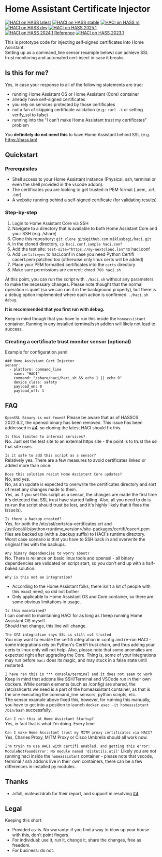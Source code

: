 # Home Assistant Certificate Injector

[![HACI on HASS latest](https://github.com/miklosbagi/haci/actions/workflows/hass-latest-haci-test.yml/badge.svg?kill_cache=1)](https://github.com/miklosbagi/haci/actions/workflows/hass-latest-haci-test.yml) [![HACI on HASS stable](https://github.com/miklosbagi/haci/actions/workflows/hass-stable-haci-test.yml/badge.svg?kill_cache=1)](https://github.com/miklosbagi/haci/actions/workflows/hass-stable-haci-test.yml) [![HACI on HASS rc](https://github.com/miklosbagi/haci/actions/workflows/hass-rc-haci-test.yaml/badge.svg?kill_cache=1)](https://github.com/miklosbagi/haci/actions/workflows/hass-rc-haci-test.yaml) [![HACI on HASS dev](https://github.com/miklosbagi/haci/actions/workflows/hass-dev-haci-test.yml/badge.svg?kill_cache=1)](https://github.com/miklosbagi/haci/actions/workflows/hass-dev-haci-test.yml) [![HACI on HASS 2025.1](https://github.com/miklosbagi/haci/actions/workflows/hass-202501-haci-test.yml/badge.svg)](https://github.com/miklosbagi/haci/actions/workflows/hass-202501-haci-test.yml) [![HACI on HASS 2024.1 Reference](https://github.com/miklosbagi/haci/actions/workflows/hass-202401-haci-test.yml/badge.svg?kill_cache=1)](https://github.com/miklosbagi/haci/actions/workflows/hass-reference-haci-test.yml) [![HACI on HASS 2023.1](https://github.com/miklosbagi/haci/actions/workflows/hass-202301-haci-test.yml/badge.svg?kill_cache=1)](https://github.com/miklosbagi/haci/actions/workflows/hass-202301-haci-test.yml)

This is prototype code for injecting self-signed certificates into Home Assistant.  
Setting up as a command_line sensor (example below) can achieve SSL trust monitoring and automated cert-inject in case it breaks.  

## Is this for me?
Yes, in case your response to all of the following statements are true:
- running Home Assistant OS or Home Assistant (Core) container
- already have self-signed certificates
- you rely on services protected by those certificates
- not a fan of skipping certificate validation (e.g.: ```curl -k``` or setting verify_ssl to false)
- running into the "I can't make Home Assistant trust my certificates" problem

You **definitely do not need this** to have Home Assistant behind SSL (e.g. https://hass.lan)

## Quickstart
### Prerequisites
- Shell access to your Home Assistant instance (Physical, ssh, terminal or even the shell provided in the vscode addon).
- The certificates you are looking to get trusted in PEM format (.pem, .crt, .cer)
- A website running behind a self-signed certificate (for validating results)

### Step-by-step
1. Login to Home Assistant Core via SSH
1. Navigate to a directory that is available to both Home Assistant Core and your SSH (e.g. /share)
1. Clone this repository: ```git clone git@github.com:miklosbagi/haci.git```
1. In the cloned directory, ```cp haci.conf.sample haci.conf```
1. Add the test site: ```test-site="https://my-nextcloud.lan"``` to haci.conf
1. Add ```certifi=yes``` to haci.conf in case you need Python Certifi cacert.pem patched too (otherwise only linux certs will be added)
1. Place your PEM formatted certificates into the ```certs``` directory
1. Make sure permissions are correct: ```chmod 700 haci.sh```

At this point, you can run the script with ```./haci.sh``` without any parameters to make the necessary changes. Please note thought that the normal operation is quiet (so we can run it in the background properly), but there is a debug option implemented where each action is confirmed: ```./haci.sh debug```.

**It is recommended that you first run with debug.**

Keep in mind though that you have to run this inside the ```homeassistant``` container. Running in any installed terminal/ssh addion will likely not lead to success.

### Creating a certificate trust monitor sensor (optional)
Example for configuration.yaml:
```
### Home Assistant Cert Injector
sensor:
  - platform: command_line
    name: "HACI"
    command: "/share/haci/haci.sh && echo 1 || echo 0"
    device_class: safety
    payload_on: 0
    payload_off: 1
```

## FAQ
```OpenSSL Binary is not found!```
Please be aware that as of HASSOS 2022.6.2, the openssl binary has been removed. This issue has been addressed in [#4](/../../issues/4), so cloning the latest HACI should fix this.

```Is this limited to internal services?```  
No. Just set the test site to an external https site - the point is to trust the ssl that site uses.

```Is it safe to add this script as a sensor?```  
Relatively yes. There are a few measures to avoid certificates linked or added more than once.

```Does this solution resist Home Assistant Core updates?```  
No, and yes.  
No, as an update is expected to overwrite the certificates directory and sort of reset any changes made to them.  
Yes, as if you set this script as a sensor, the changes are made the first time it's detected that SSL trust have started failing.
Also, all you need to do is re-run the script should trust be lost, and it's highly likely that it fixes the issue(s).

```Is there a backup created?```  
Yes, for both the /etc/ssl/certs/ca-certificates.crt and /usr/local/lib/python\<runtime_version\>/site-packages/certifi/cacert.pem files are backed up (with a .backup suffix) to HACI's runtime directory. Worst case scenario is that you have to SSH back in and overwrite the original files with the backups.

```Any binary dependencies to worry about?```  
No. There is reliance on basic linux tools and openssl - all binary dependencies are validated on script start, so you don't end up with a half-baked solution.

```Why is this not an integration?```  
- According to the Home Assistant folks, there isn't a lot of people with this exact need, so did not bother
- Only applicable to Home Assistant OS and Core container, so there are some obvious limitations in usage.

```Is this maintained?```  
I can commit to maintaining HACI for as long as I keep running Home Assistant OS myself.  
Should that change, this line will change.

```The XYZ integration says SSL is still not trusted```  
You may want to enable the certifi integration in config and re-run HACI - some integrations rely on Python's Certifi trust chain, and thus adding your certs to linux only will not help.
Also, please note that some anomalies are expected right after upgrading the Core. Thing is, some of your integrations may run before ```haci``` does its magic, and may stuck in a false state until restarted.

```I have ran this in *** console/terminal and it does not seem to work```  
Keep in mind that addons like SSH/Terminal and VSCode run in their own dockers. While certain elements (such as /config) are shared, the /etc/ssl/certs we need is a part of the homeassistant container, as that is the one executing the command_line sensors, python scripts, etc.  
The sensor example above fixed this, however, for running this manually, you have to get into a position to launch ```docker exec -it homeassistant /bin/bash``` successfully. 

```Can I run this at Home Assistant Startup?```  
Yes, in fact that is what I'm doing. Every time 

```Can I make Home Assistant trust my MITM proxy certificates via HACI?```
Yes, Charles Proxy, MITM Proxy or Cisco Umbrella should all work now.

```I'm tryin to use HACI with certifi enabled, and getting this error: ModuleNotFoundError: No module named 'distutils.util'```
Likely you are not running haci inside the ```homeassistant``` container - please note that vscode, terminal / ssh addons live in their own containers, there can be a few differences in installed py modules.

## Thanks
- arfoll, mateuszdrab for their report, and support in resolving [#4](/../../issues/4)

## Legal
Keeping this short:
- Provided as-is. No warranty: if you find a way to blow up your house with this, don't point fingers.
- For individual: use it, run it, change it, share the changes, free as freedom.
- For business: do not.

